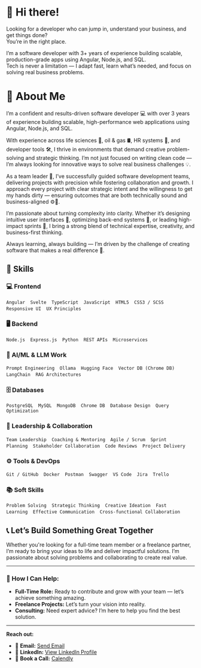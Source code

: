 <!--- Hero Section-->
# 👋  Hi there! 
Looking for a developer who can jump in, understand your business, and get things done?  
You’re in the right place.

I’m a software developer with 3+ years of experience building scalable, production-grade apps using Angular, Node.js, and SQL.  
Tech is never a limitation — I adapt fast, learn what’s needed, and focus on solving real business problems.

<!---[Download Resume]   [Let’s Work Together]   [View My Work]-->
<!--- About Me Section-->

# 👨 About Me 

I’m a confident and results-driven software developer 💻 with over 3 years of experience building scalable, high-performance web applications using Angular, Node.js, and SQL.

With experience across life sciences 🧬, oil & gas 🛢️, HR systems 👥, and developer tools 🛠️, I thrive in environments that demand creative problem-solving and strategic thinking. I’m not just focused on writing clean code — I’m always looking for innovative ways to solve real business challenges 💡.

As a team leader 🤝, I’ve successfully guided software development teams, delivering projects with precision while fostering collaboration and growth. I approach every project with clear strategic intent and the willingness to get my hands dirty — ensuring outcomes that are both technically sound and business-aligned ⚙️🎯.

I’m passionate about turning complexity into clarity. Whether it’s designing intuitive user interfaces 🎨, optimizing back-end systems 🔧, or leading high-impact sprints 🚀, I bring a strong blend of technical expertise, creativity, and business-first thinking.

Always learning, always building — I’m driven by the challenge of creating software that makes a real difference 🌱.

<!--- Skills Section-->
## 🧠 Skills

### 💻 Frontend
`Angular` `Svelte` `TypeScript` `JavaScript` `HTML5` `CSS3 / SCSS` `Responsive UI` `UX Principles`

### 🖥️ Backend
`Node.js` `Express.js` `Python` `REST APIs` `Microservices`

### 🤖 AI/ML & LLM Work
`Prompt Engineering` `Ollama` `Hugging Face` `Vector DB (Chrome DB)` `LangChain` `RAG Architectures`

### 🗄️ Databases
`PostgreSQL` `MySQL` `MongoDB` `Chrome DB` `Database Design` `Query Optimization`

### 🤝 Leadership & Collaboration
`Team Leadership` `Coaching & Mentoring` `Agile / Scrum` `Sprint Planning` `Stakeholder Collaboration` `Code Reviews` `Project Delivery`

### ⚙️ Tools & DevOps
`Git / GitHub` `Docker` `Postman` `Swagger` `VS Code` `Jira` `Trello`

### 📚 Soft Skills
`Problem Solving` `Strategic Thinking` `Creative Ideation` `Fast Learning` `Effective Communication` `Cross-functional Collaboration`


<!--- Contact Me Section -->

## 📞 Let’s Build Something Great Together

Whether you're looking for a full-time team member or a freelance partner, I’m ready to bring your ideas to life and deliver impactful solutions. I’m passionate about solving problems and collaborating to create real value.

---

### 💬 How I Can Help:
- **Full-Time Role:** Ready to contribute and grow with your team — let’s achieve something amazing.  
- **Freelance Projects:** Let’s turn your vision into reality.  
- **Consulting:** Need expert advice? I’m here to help you find the best solution.

---

**Reach out:**  
- 📧 **Email:** [Send Email](mailto:meetjoshiraru@gmail.com)  
- 🔗 **LinkedIn:** [View LinkedIn Profile](https://www.linkedin.com/in/your-profile](https://www.linkedin.com/in/meet-joshi-652687142/))  
- 📅 **Book a Call:** [Calendly](https://calendly.com/your-link)


